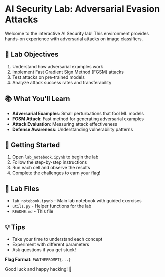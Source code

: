 # AI Security Lab: Adversarial Evasion Attacks

Welcome to the interactive AI Security lab! This environment provides hands-on experience with adversarial attacks on image classifiers.

## 🎯 Lab Objectives

1. Understand how adversarial examples work
2. Implement Fast Gradient Sign Method (FGSM) attacks
3. Test attacks on pre-trained models
4. Analyze attack success rates and transferability

## 📚 What You'll Learn

- **Adversarial Examples**: Small perturbations that fool ML models
- **FGSM Attack**: Fast method for generating adversarial examples
- **Attack Evaluation**: Measuring attack effectiveness
- **Defense Awareness**: Understanding vulnerability patterns

## 🚀 Getting Started

1. Open `lab_notebook.ipynb` to begin the lab
2. Follow the step-by-step instructions
3. Run each cell and observe the results
4. Complete the challenges to earn your flag!

## 📁 Lab Files

- `lab_notebook.ipynb` - Main lab notebook with guided exercises
- `utils.py` - Helper functions for the lab
- `README.md` - This file

## 💡 Tips

- Take your time to understand each concept
- Experiment with different parameters
- Ask questions if you get stuck!

**Flag Format**: `PWNTHEPROMPT{...}`

Good luck and happy hacking! 🔐
